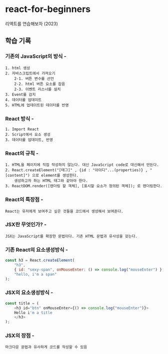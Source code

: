 # react-for-beginners

리액트를 연습해보자 (2023)

## 학습 기록

### 기존의 JavaScript의 방식 -

    1. html 생성
    2. 자바스크립트에서 가져오기
        2-1. 버튼 변수를 선언
        2-2. html 버튼 요소를 잡음
        2-3. 이벤트 리스너를 설치
    3. Event를 감지
    4. 데이터를 업데이트
    5. HTML에 업데이트된 데이터를 반영

### React 방식 -

    1. Import React
    2. Script에서 요소 생성
    3. 데이터를 업데이트, 반영

### React의 규칙 -

    1. HTML을 페이지에 직접 작성하지 않는다. 대신 JavaScript code로 대신해서 만든다.
    2. React.createElement("[태그]" , {id : "아이디"...(properties)} , "[content]") 으로 element를 생성한다.
        생성하고자 하는 HTML 태그와 같아야 한다.
    3. ReactDOM.render([렌더링 할 객체], [표시할 요소가 정의된 객체]); 로 렌더링한다.

### React의 특장점 -

    React는 유저에게 보여주고 싶은 것들을 코드에서 생성해서 보여준다.

### JSX란 무엇인가? -

    JSX는 JavaScript를 확장한 문법이다. 기존 HTML 문법과 유사성을 갖는다.

### 기존 React의 요소생성방식 -

```JAVASCRIPT
const h3 = React.createElement(
    "h3",
    { id: "sexy-span", onMouseEnter: () => console.log("mouseEnter") },
    "hello, i'm a span"
);
```

### JSX의 요소생성방식 -

```JAVASCRIPT
const title = (
    <h3 id="btn" onMouseEnter={() => console.log("mouseEnter")}>
    Hello i'm a title
    </h3>
);
```

### JSX의 장점 -

    마크다운 문법과 유사하게 코드를 작성할 수 있음
